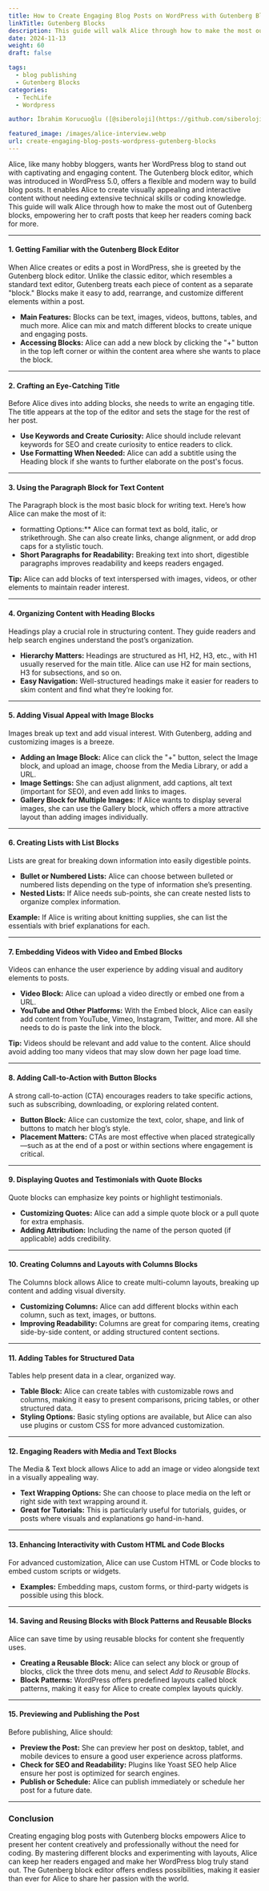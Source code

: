 ```yaml
---
title: How to Create Engaging Blog Posts on WordPress with Gutenberg Blocks
linkTitle: Gutenberg Blocks
description: This guide will walk Alice through how to make the most out of Gutenberg blocks, empowering her to craft posts that keep her readers coming back for more.
date: 2024-11-13
weight: 60
draft: false

tags:
  - blog publishing
  - Gutenberg Blocks
categories:
  - TechLife
  - Wordpress

author: İbrahim Korucuoğlu ([@siberoloji](https://github.com/siberoloji))

featured_image: /images/alice-interview.webp
url: create-engaging-blog-posts-wordpress-gutenberg-blocks
---
```


Alice, like many hobby bloggers, wants her WordPress blog to stand out with captivating and engaging content. The Gutenberg block editor, which was introduced in WordPress 5.0, offers a flexible and modern way to build blog posts. It enables Alice to create visually appealing and interactive content without needing extensive technical skills or coding knowledge. This guide will walk Alice through how to make the most out of Gutenberg blocks, empowering her to craft posts that keep her readers coming back for more.

---

#### **1. Getting Familiar with the Gutenberg Block Editor**

When Alice creates or edits a post in WordPress, she is greeted by the Gutenberg block editor. Unlike the classic editor, which resembles a standard text editor, Gutenberg treats each piece of content as a separate "block." Blocks make it easy to add, rearrange, and customize different elements within a post.

- **Main Features:** Blocks can be text, images, videos, buttons, tables, and much more. Alice can mix and match different blocks to create unique and engaging posts.
- **Accessing Blocks:** Alice can add a new block by clicking the "+" button in the top left corner or within the content area where she wants to place the block.

---

#### **2. Crafting an Eye-Catching Title**

Before Alice dives into adding blocks, she needs to write an engaging title. The title appears at the top of the editor and sets the stage for the rest of her post.

- **Use Keywords and Create Curiosity:** Alice should include relevant keywords for SEO and create curiosity to entice readers to click.
- **Use Formatting When Needed:** Alice can add a subtitle using the Heading block if she wants to further elaborate on the post's focus.

---

#### **3. Using the Paragraph Block for Text Content**

The Paragraph block is the most basic block for writing text. Here’s how Alice can make the most of it:

- formatting Options:** Alice can format text as bold, italic, or strikethrough. She can also create links, change alignment, or add drop caps for a stylistic touch.
- **Short Paragraphs for Readability:** Breaking text into short, digestible paragraphs improves readability and keeps readers engaged.

**Tip:** Alice can add blocks of text interspersed with images, videos, or other elements to maintain reader interest.

---

#### **4. Organizing Content with Heading Blocks**

Headings play a crucial role in structuring content. They guide readers and help search engines understand the post’s organization.

- **Hierarchy Matters:** Headings are structured as H1, H2, H3, etc., with H1 usually reserved for the main title. Alice can use H2 for main sections, H3 for subsections, and so on.
- **Easy Navigation:** Well-structured headings make it easier for readers to skim content and find what they’re looking for.

---

#### **5. Adding Visual Appeal with Image Blocks**

Images break up text and add visual interest. With Gutenberg, adding and customizing images is a breeze.

- **Adding an Image Block:** Alice can click the "+" button, select the Image block, and upload an image, choose from the Media Library, or add a URL.
- **Image Settings:** She can adjust alignment, add captions, alt text (important for SEO), and even add links to images.
- **Gallery Block for Multiple Images:** If Alice wants to display several images, she can use the Gallery block, which offers a more attractive layout than adding images individually.

---

#### **6. Creating Lists with List Blocks**

Lists are great for breaking down information into easily digestible points.

- **Bullet or Numbered Lists:** Alice can choose between bulleted or numbered lists depending on the type of information she’s presenting.
- **Nested Lists:** If Alice needs sub-points, she can create nested lists to organize complex information.

**Example:** If Alice is writing about knitting supplies, she can list the essentials with brief explanations for each.

---

#### **7. Embedding Videos with Video and Embed Blocks**

Videos can enhance the user experience by adding visual and auditory elements to posts.

- **Video Block:** Alice can upload a video directly or embed one from a URL.
- **YouTube and Other Platforms:** With the Embed block, Alice can easily add content from YouTube, Vimeo, Instagram, Twitter, and more. All she needs to do is paste the link into the block.

**Tip:** Videos should be relevant and add value to the content. Alice should avoid adding too many videos that may slow down her page load time.

---

#### **8. Adding Call-to-Action with Button Blocks**

A strong call-to-action (CTA) encourages readers to take specific actions, such as subscribing, downloading, or exploring related content.

- **Button Block:** Alice can customize the text, color, shape, and link of buttons to match her blog’s style.
- **Placement Matters:** CTAs are most effective when placed strategically—such as at the end of a post or within sections where engagement is critical.

---

#### **9. Displaying Quotes and Testimonials with Quote Blocks**

Quote blocks can emphasize key points or highlight testimonials.

- **Customizing Quotes:** Alice can add a simple quote block or a pull quote for extra emphasis.
- **Adding Attribution:** Including the name of the person quoted (if applicable) adds credibility.

---

#### **10. Creating Columns and Layouts with Columns Blocks**

The Columns block allows Alice to create multi-column layouts, breaking up content and adding visual diversity.

- **Customizing Columns:** Alice can add different blocks within each column, such as text, images, or buttons.
- **Improving Readability:** Columns are great for comparing items, creating side-by-side content, or adding structured content sections.

---

#### **11. Adding Tables for Structured Data**

Tables help present data in a clear, organized way.

- **Table Block:** Alice can create tables with customizable rows and columns, making it easy to present comparisons, pricing tables, or other structured data.
- **Styling Options:** Basic styling options are available, but Alice can also use plugins or custom CSS for more advanced customization.

---

#### **12. Engaging Readers with Media and Text Blocks**

The Media & Text block allows Alice to add an image or video alongside text in a visually appealing way.

- **Text Wrapping Options:** She can choose to place media on the left or right side with text wrapping around it.
- **Great for Tutorials:** This is particularly useful for tutorials, guides, or posts where visuals and explanations go hand-in-hand.

---

#### **13. Enhancing Interactivity with Custom HTML and Code Blocks**

For advanced customization, Alice can use Custom HTML or Code blocks to embed custom scripts or widgets.

- **Examples:** Embedding maps, custom forms, or third-party widgets is possible using this block.

---

#### **14. Saving and Reusing Blocks with Block Patterns and Reusable Blocks**

Alice can save time by using reusable blocks for content she frequently uses.

- **Creating a Reusable Block:** Alice can select any block or group of blocks, click the three dots menu, and select *Add to Reusable Blocks*.
- **Block Patterns:** WordPress offers predefined layouts called block patterns, making it easy for Alice to create complex layouts quickly.

---

#### **15. Previewing and Publishing the Post**

Before publishing, Alice should:

- **Preview the Post:** She can preview her post on desktop, tablet, and mobile devices to ensure a good user experience across platforms.
- **Check for SEO and Readability:** Plugins like Yoast SEO help Alice ensure her post is optimized for search engines.
- **Publish or Schedule:** Alice can publish immediately or schedule her post for a future date.

---

### **Conclusion**

Creating engaging blog posts with Gutenberg blocks empowers Alice to present her content creatively and professionally without the need for coding. By mastering different blocks and experimenting with layouts, Alice can keep her readers engaged and make her WordPress blog truly stand out. The Gutenberg block editor offers endless possibilities, making it easier than ever for Alice to share her passion with the world.
